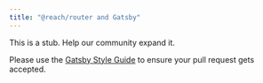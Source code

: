 ```yaml
---
title: "@reach/router and Gatsby"
---
```


This is a stub. Help our community expand it.

Please use the [Gatsby Style Guide](/docs/gatsby-style-guide/) to ensure your
pull request gets accepted.
